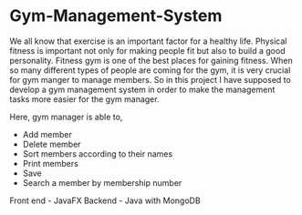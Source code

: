 # Gym-Management-System

We all know that exercise is an important factor for a healthy life. Physical fitness is important not
only for making people fit but also to build a good personality. Fitness gym is one of the best places for
gaining fitness. When so many different types of people are coming for the gym, it is very crucial for gym
manger to manage members. So in this project I have supposed to develop a gym management
system in order to make the management tasks more easier for the gym manager.

Here, gym manager is able to,

* Add member
* Delete member
* Sort members according to their names
* Print members
* Save
* Search a member by membership number

Front end - JavaFX
Backend - Java with MongoDB

